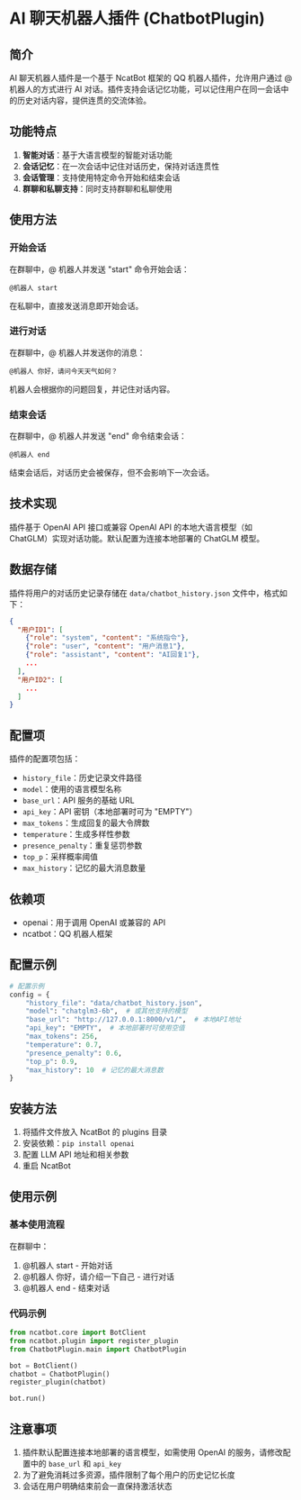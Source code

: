 # AI 聊天机器人插件 (ChatbotPlugin)

## 简介

AI 聊天机器人插件是一个基于 NcatBot 框架的 QQ 机器人插件，允许用户通过 @ 机器人的方式进行 AI 对话。插件支持会话记忆功能，可以记住用户在同一会话中的历史对话内容，提供连贯的交流体验。

## 功能特点

1. **智能对话**：基于大语言模型的智能对话功能
2. **会话记忆**：在一次会话中记住对话历史，保持对话连贯性
3. **会话管理**：支持使用特定命令开始和结束会话
4. **群聊和私聊支持**：同时支持群聊和私聊使用

## 使用方法

### 开始会话

在群聊中，@ 机器人并发送 "start" 命令开始会话：

```
@机器人 start
```

在私聊中，直接发送消息即开始会话。

### 进行对话

在群聊中，@ 机器人并发送你的消息：

```
@机器人 你好，请问今天天气如何？
```

机器人会根据你的问题回复，并记住对话内容。

### 结束会话

在群聊中，@ 机器人并发送 "end" 命令结束会话：

```
@机器人 end
```

结束会话后，对话历史会被保存，但不会影响下一次会话。

## 技术实现

插件基于 OpenAI API 接口或兼容 OpenAI API 的本地大语言模型（如 ChatGLM）实现对话功能。默认配置为连接本地部署的 ChatGLM 模型。

## 数据存储

插件将用户的对话历史记录存储在 `data/chatbot_history.json` 文件中，格式如下：

```json
{
  "用户ID1": [
    {"role": "system", "content": "系统指令"},
    {"role": "user", "content": "用户消息1"},
    {"role": "assistant", "content": "AI回复1"},
    ...
  ],
  "用户ID2": [
    ...
  ]
}
```

## 配置项

插件的配置项包括：

- `history_file`：历史记录文件路径
- `model`：使用的语言模型名称
- `base_url`：API 服务的基础 URL
- `api_key`：API 密钥（本地部署时可为 "EMPTY"）
- `max_tokens`：生成回复的最大令牌数
- `temperature`：生成多样性参数
- `presence_penalty`：重复惩罚参数
- `top_p`：采样概率阈值
- `max_history`：记忆的最大消息数量

## 依赖项

- openai：用于调用 OpenAI 或兼容的 API
- ncatbot：QQ 机器人框架

## 配置示例

```python
# 配置示例
config = {
    "history_file": "data/chatbot_history.json",
    "model": "chatglm3-6b",  # 或其他支持的模型
    "base_url": "http://127.0.0.1:8000/v1/",  # 本地API地址
    "api_key": "EMPTY",  # 本地部署时可使用空值
    "max_tokens": 256,
    "temperature": 0.7,
    "presence_penalty": 0.6,
    "top_p": 0.9,
    "max_history": 10  # 记忆的最大消息数
}
```

## 安装方法

1. 将插件文件放入 NcatBot 的 plugins 目录
2. 安装依赖：`pip install openai`
3. 配置 LLM API 地址和相关参数
4. 重启 NcatBot

## 使用示例

### 基本使用流程

在群聊中：
1. @机器人 start - 开始对话
2. @机器人 你好，请介绍一下自己 - 进行对话
3. @机器人 end - 结束对话

### 代码示例

```python
from ncatbot.core import BotClient
from ncatbot.plugin import register_plugin
from ChatbotPlugin.main import ChatbotPlugin

bot = BotClient()
chatbot = ChatbotPlugin()
register_plugin(chatbot)

bot.run()
```

## 注意事项

1. 插件默认配置连接本地部署的语言模型，如需使用 OpenAI 的服务，请修改配置中的 `base_url` 和 `api_key`
2. 为了避免消耗过多资源，插件限制了每个用户的历史记忆长度
3. 会话在用户明确结束前会一直保持激活状态